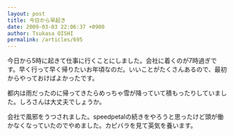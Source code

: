 ```yaml
---
layout: post
title: 今日から早起き
date: 2009-03-03 22:06:37 +0900
author: Tsukasa OISHI
permalink: /articles/695
---
```


今日から5時に起きて仕事に行くことにしました。会社に着くのが7時過ぎです。早く行って早く帰りたいお年頃なのだ。いいことがたくさんあるので、最初からやっておけばよかったです。

都内は雨だったのに帰ってきたらめっちゃ雪が降っていて積もったりしていました。しろさんは大丈夫でしょうか。

会社で風邪をうつされました。speedpetalの続きをやろうと思ったけど頭が働かなくなっていたのでやめました。カピバラを見て英気を養います。

